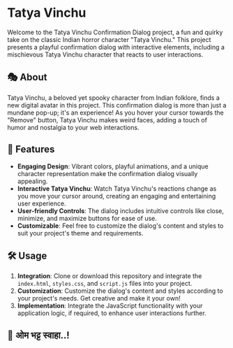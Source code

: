 # Tatya Vinchu

Welcome to the Tatya Vinchu Confirmation Dialog project, a fun and quirky take on the classic Indian horror character "Tatya Vinchu." This project presents a playful confirmation dialog with interactive elements, including a mischievous Tatya Vinchu character that reacts to user interactions.

## 🎭 About

Tatya Vinchu, a beloved yet spooky character from Indian folklore, finds a new digital avatar in this project. This confirmation dialog is more than just a mundane pop-up; it's an experience! As you hover your cursor towards the "Remove" button, Tatya Vinchu makes weird faces, adding a touch of humor and nostalgia to your web interactions.

## 🚀 Features

- **Engaging Design**: Vibrant colors, playful animations, and a unique character representation make the confirmation dialog visually appealing.
- **Interactive Tatya Vinchu**: Watch Tatya Vinchu's reactions change as you move your cursor around, creating an engaging and entertaining user experience.
- **User-friendly Controls**: The dialog includes intuitive controls like close, minimize, and maximize buttons for ease of use.
- **Customizable**: Feel free to customize the dialog's content and styles to suit your project's theme and requirements.

## 🛠️ Usage

1. **Integration**: Clone or download this repository and integrate the `index.html`, `styles.css`, and `script.js` files into your project.
2. **Customization**: Customize the dialog's content and styles according to your project's needs. Get creative and make it your own!
3. **Implementation**: Integrate the JavaScript functionality with your application logic, if required, to enhance user interactions further.


## 🔪 ओम भट्ट स्वाहा..!




